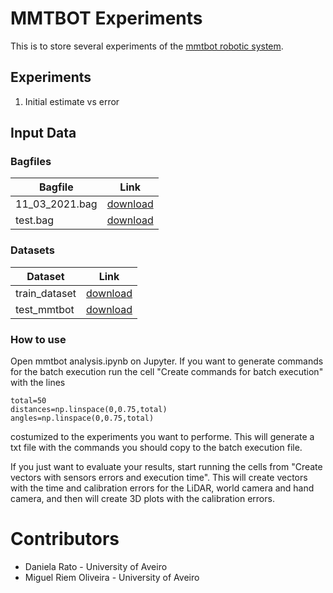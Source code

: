 # MMTBOT Experiments

This is to store several experiments of the [mmtbot robotic system](https://github.com/miguelriemoliveira/mmtbot).

## Experiments 

1. Initial estimate vs error

## Input Data

### Bagfiles

| Bagfile | Link |
| -------------- | :----------: |
11_03_2021.bag | [download](https://drive.google.com/file/d/1jkTlIhdSJ_TTkvIu6U-6j6kLHGSzQUo6/view?usp=sharing)
test.bag | [download](https://uapt33090-my.sharepoint.com/:u:/g/personal/danielarato_ua_pt/EQyry8hklGpPn_JPyUTYOy4BMAIDgD43Tosi6w7TafTiJQ?e=8FopnX)

### Datasets

| Dataset | Link |
| -------------- | :----------: |
train_dataset | [download](https://drive.google.com/drive/folders/13PcP5iHk8gDlB-ghH2vwQ4iIt2crny0L?usp=sharing)
test_mmtbot | [download](https://uapt33090-my.sharepoint.com/:u:/g/personal/danielarato_ua_pt/EX8xycbjBS9PjEMsbr13bJoBZJcNCRVttXd7xijCj30RHg?e=Jw6VMz)

### How to use

Open mmtbot analysis.ipynb on Jupyter.
If you want to generate commands for the batch execution run the cell "Create commands for batch execution" with the lines 

```
total=50
distances=np.linspace(0,0.75,total)
angles=np.linspace(0,0.75,total)
```

costumized to the experiments you want to performe. This will generate a txt file with the commands you should copy to the batch execution file.

If you just want to evaluate your results, start running the cells from "Create vectors with sensors errors and execution time". This will create vectors with the time and calibration errors for the LiDAR, world camera and hand camera, and then will create 3D plots with the calibration errors. 

# Contributors

* Daniela Rato - University of Aveiro
* Miguel Riem Oliveira - University of Aveiro

